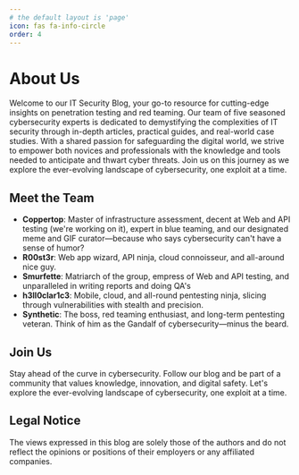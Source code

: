```yaml
---
# the default layout is 'page'
icon: fas fa-info-circle
order: 4
---
```


# About Us

Welcome to our IT Security Blog, your go-to resource for cutting-edge insights on penetration testing and red teaming. Our team of five seasoned cybersecurity experts is dedicated to demystifying the complexities of IT security through in-depth articles, practical guides, and real-world case studies. With a shared passion for safeguarding the digital world, we strive to empower both novices and professionals with the knowledge and tools needed to anticipate and thwart cyber threats. Join us on this journey as we explore the ever-evolving landscape of cybersecurity, one exploit at a time.

## Meet the Team

- **Coppertop**: Master of infrastructure assessment, decent at Web and API testing (we're working on it), expert in blue teaming, and our designated meme and GIF curator—because who says cybersecurity can't have a sense of humor?
- **R00st3r**: Web app wizard, API ninja, cloud connoisseur, and all-around nice guy.
- **Smurfette**: Matriarch of the group, empress of Web and API testing, and unparalleled in writing reports and doing QA's
- **h3ll0clar1c3**: Mobile, cloud, and all-round pentesting ninja, slicing through vulnerabilities with stealth and precision.
- **Synthetic**: The boss, red teaming enthusiast, and long-term pentesting veteran. Think of him as the Gandalf of cybersecurity—minus the beard.

## Join Us

Stay ahead of the curve in cybersecurity. Follow our blog and be part of a community that values knowledge, innovation, and digital safety. Let's explore the ever-evolving landscape of cybersecurity, one exploit at a time.

## Legal Notice

The views expressed in this blog are solely those of the authors and do not reflect the opinions or positions of their employers or any affiliated companies. 
